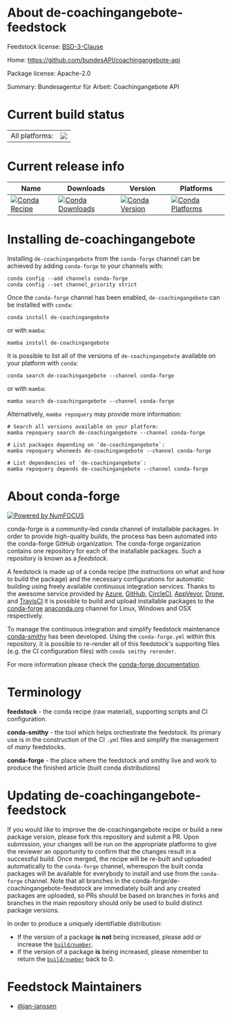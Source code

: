 About de-coachingangebote-feedstock
===================================

Feedstock license: [BSD-3-Clause](https://github.com/conda-forge/de-coachingangebote-feedstock/blob/main/LICENSE.txt)

Home: https://github.com/bundesAPI/coachingangebote-api

Package license: Apache-2.0

Summary: Bundesagentur für Arbeit: Coachingangebote API

Current build status
====================


<table><tr><td>All platforms:</td>
    <td>
      <a href="https://dev.azure.com/conda-forge/feedstock-builds/_build/latest?definitionId=17514&branchName=main">
        <img src="https://dev.azure.com/conda-forge/feedstock-builds/_apis/build/status/de-coachingangebote-feedstock?branchName=main">
      </a>
    </td>
  </tr>
</table>

Current release info
====================

| Name | Downloads | Version | Platforms |
| --- | --- | --- | --- |
| [![Conda Recipe](https://img.shields.io/badge/recipe-de--coachingangebote-green.svg)](https://anaconda.org/conda-forge/de-coachingangebote) | [![Conda Downloads](https://img.shields.io/conda/dn/conda-forge/de-coachingangebote.svg)](https://anaconda.org/conda-forge/de-coachingangebote) | [![Conda Version](https://img.shields.io/conda/vn/conda-forge/de-coachingangebote.svg)](https://anaconda.org/conda-forge/de-coachingangebote) | [![Conda Platforms](https://img.shields.io/conda/pn/conda-forge/de-coachingangebote.svg)](https://anaconda.org/conda-forge/de-coachingangebote) |

Installing de-coachingangebote
==============================

Installing `de-coachingangebote` from the `conda-forge` channel can be achieved by adding `conda-forge` to your channels with:

```
conda config --add channels conda-forge
conda config --set channel_priority strict
```

Once the `conda-forge` channel has been enabled, `de-coachingangebote` can be installed with `conda`:

```
conda install de-coachingangebote
```

or with `mamba`:

```
mamba install de-coachingangebote
```

It is possible to list all of the versions of `de-coachingangebote` available on your platform with `conda`:

```
conda search de-coachingangebote --channel conda-forge
```

or with `mamba`:

```
mamba search de-coachingangebote --channel conda-forge
```

Alternatively, `mamba repoquery` may provide more information:

```
# Search all versions available on your platform:
mamba repoquery search de-coachingangebote --channel conda-forge

# List packages depending on `de-coachingangebote`:
mamba repoquery whoneeds de-coachingangebote --channel conda-forge

# List dependencies of `de-coachingangebote`:
mamba repoquery depends de-coachingangebote --channel conda-forge
```


About conda-forge
=================

[![Powered by
NumFOCUS](https://img.shields.io/badge/powered%20by-NumFOCUS-orange.svg?style=flat&colorA=E1523D&colorB=007D8A)](https://numfocus.org)

conda-forge is a community-led conda channel of installable packages.
In order to provide high-quality builds, the process has been automated into the
conda-forge GitHub organization. The conda-forge organization contains one repository
for each of the installable packages. Such a repository is known as a *feedstock*.

A feedstock is made up of a conda recipe (the instructions on what and how to build
the package) and the necessary configurations for automatic building using freely
available continuous integration services. Thanks to the awesome service provided by
[Azure](https://azure.microsoft.com/en-us/services/devops/), [GitHub](https://github.com/),
[CircleCI](https://circleci.com/), [AppVeyor](https://www.appveyor.com/),
[Drone](https://cloud.drone.io/welcome), and [TravisCI](https://travis-ci.com/)
it is possible to build and upload installable packages to the
[conda-forge](https://anaconda.org/conda-forge) [anaconda.org](https://anaconda.org/)
channel for Linux, Windows and OSX respectively.

To manage the continuous integration and simplify feedstock maintenance
[conda-smithy](https://github.com/conda-forge/conda-smithy) has been developed.
Using the ``conda-forge.yml`` within this repository, it is possible to re-render all of
this feedstock's supporting files (e.g. the CI configuration files) with ``conda smithy rerender``.

For more information please check the [conda-forge documentation](https://conda-forge.org/docs/).

Terminology
===========

**feedstock** - the conda recipe (raw material), supporting scripts and CI configuration.

**conda-smithy** - the tool which helps orchestrate the feedstock.
                   Its primary use is in the construction of the CI ``.yml`` files
                   and simplify the management of *many* feedstocks.

**conda-forge** - the place where the feedstock and smithy live and work to
                  produce the finished article (built conda distributions)


Updating de-coachingangebote-feedstock
======================================

If you would like to improve the de-coachingangebote recipe or build a new
package version, please fork this repository and submit a PR. Upon submission,
your changes will be run on the appropriate platforms to give the reviewer an
opportunity to confirm that the changes result in a successful build. Once
merged, the recipe will be re-built and uploaded automatically to the
`conda-forge` channel, whereupon the built conda packages will be available for
everybody to install and use from the `conda-forge` channel.
Note that all branches in the conda-forge/de-coachingangebote-feedstock are
immediately built and any created packages are uploaded, so PRs should be based
on branches in forks and branches in the main repository should only be used to
build distinct package versions.

In order to produce a uniquely identifiable distribution:
 * If the version of a package **is not** being increased, please add or increase
   the [``build/number``](https://docs.conda.io/projects/conda-build/en/latest/resources/define-metadata.html#build-number-and-string).
 * If the version of a package **is** being increased, please remember to return
   the [``build/number``](https://docs.conda.io/projects/conda-build/en/latest/resources/define-metadata.html#build-number-and-string)
   back to 0.

Feedstock Maintainers
=====================

* [@jan-janssen](https://github.com/jan-janssen/)

